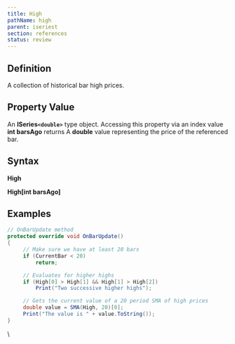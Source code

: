 ```yaml
---
title: High
pathName: high
parent: iseriest
section: references
status: review
---
```


## Definition

A collection of historical bar high prices.

## Property Value

An **ISeries`<double>`** type object. Accessing this property via an index value **int barsAgo** returns A **double** value representing the price of the referenced bar.

## Syntax

**High**  

**High[int barsAgo]**

## Examples

```csharp
// OnBarUpdate method
protected override void OnBarUpdate()
{
     // Make sure we have at least 20 bars
     if (CurrentBar < 20)
         return;

     // Evaluates for higher highs
     if (High[0] > High[1] && High[1] > High[2])
         Print("Two successive higher highs");

     // Gets the current value of a 20 period SMA of high prices
     double value = SMA(High, 20)[0];
     Print("The value is " + value.ToString());
}
```

\
